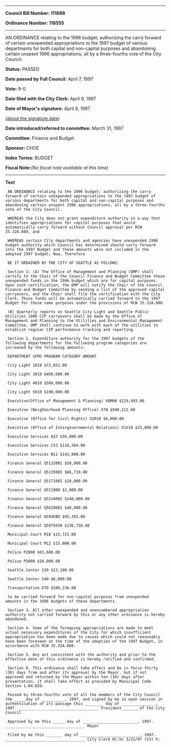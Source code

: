 

********

**Council Bill Number: 111688**
   
**Ordinance Number: 118555**
********

 AN ORDINANCE relating to the 1996 budget; authorizing the carry forward of certain unexpended appropriations to the 1997 budget of various departments for both capital and non-capital purposes and abandoning certain unspent 1996 appropriations, all by a three-fourths vote of the City Council.

**Status:** PASSED
   
**Date passed by Full Council:** April 7, 1997
   
**Vote:** 9-0
   
**Date filed with the City Clerk:** April 9, 1997
   
**Date of Mayor's signature:** April 9, 1997
   
[(about the signature date)](/~public/approvaldate.htm)
   
   
   
**Date introduced/referred to committee:** March 31, 1997
   
**Committee:** Finance and Budget
   
**Sponsor:** CHOE
   
   
**Index Terms:** BUDGET

**Fiscal Note:**_(No fiscal note available at this time)_

********

**Text**
   
```
 AN ORDINANCE relating to the 1996 budget; authorizing the carry forward of certain unexpended appropriations to the 1997 budget of various departments for both capital and non-capital purposes and abandoning certain unspent 1996 appropriations, all by a three-fourths vote of the City Council.

 WHEREAS the City does not grant expenditure authority in a way that identifies appropriations for capital purposes that would automatically carry forward without Council approval per RCW 35.32A.080, and

 WHEREAS certain City departments and agencies have unexpended 1996 budget authority which Council has determined should carry forward into the 1997 Budget and those amounts were not included in the adopted 1997 budget; Now, Therefore

 BE IT ORDAINED BY THE CITY OF SEATTLE AS FOLLOWS:

 Section 1: (A) The Office of Management and Planning (OMP) shall certify to the Chair of the Council Finance and Budget Committee those unexpended funds in the 1996 budget which are for capital purposes. Upon such certification, the OMP will notify the Chair of the Council Finance and Budget Committee by sending a list of the approved capital carryovers, and the Chair shall file the certification with the City Clerk. Those funds will be automatically carried forward to the 1997 Budget for those same purposes under the provisions of RCW 35.32A.080.

 (B) Quarterly reports on Seattle City Light and Seattle Public Utilities 1996 CIP carryovers shall be made by the Office of Management and Planning to the Utilities and Environmental Management Committee. OMP shall continue to work with each of the utilities to establish regular CIP performance tracking and reporting.

 Section 2. Expenditure authority for the 1997 budgets of the following departments for the following program categories are increased by the following amounts:

 DEPARTMENT SFMS PROGRAM CATEGORY AMOUNT

 City Light 1010 $72,651.00

 City Light 3010 $400,000.00

 City Light 4010 $500,000.00

 City Light 5010 $190,000.00

 Executive(Office of Management & Planning) X8M00 $129,493.00

 Executive (Neighborhood Planning Office) X7N $940,212.00

 Executive (Office for Civil Rights) X1R10 $6,000.00

 Executive (Office of Intergovernmental Relations) X1G10 $25,000.00

 Executive Services A33 $56,000.00

 Executive Services C53 $118,384.00

 Executive Services N11 $143,000.00

 Finance General Q5132001 $50,000.00

 Finance General Q5135003 $66,719.00

 Finance General Q5171001 $10,000.00

 Finance General Q521900 $2,000.00

 Finance General Q5234002 $240,000.00

 Finance General Q5620001 $40,000.00

 Finance General Q594EBD $95,391.00

 Finance General Q5975030 $136,738.00

 Municipal Court M10 $15,725.00

 Municipal Court M12 $15,000.00

 Police P2000 $63,600.00

 Police P5000 $18,000.00

 Seattle Center S20 $13,100.00

 Seattle Center S40 $6,000.00

 Transportation ET0 $188,236.00

 to be carried forward for non-capital purposes from unexpended amounts in the 1996 budgets of these departments.

 Section 3. All other unexpended and unencumbered appropriation authority not carried forward by this or any other ordinance is hereby abandoned.

 Section 4. Some of the foregoing appropriations are made to meet actual necessary expenditures of the City for which insufficient appropriation has been made due to causes which could not reasonably have been foreseen at the time of the adoption of the 1997 Budget, in accordance with RCW 35.32A.060.

 Section 5. Any act consistent with the authority and prior to the effective date of this ordinance is hereby ratified and confirmed.

 Section 6. This ordinance shall take effect and be in force thirty (30) days from and after its approval by the Mayor, but if not approved and returned by the Mayor within ten (10) days after presentation, it shall take effect as provided by Municipal Code Section 1.04.020.

 Passed by three-fourths vote of all the members of the City Council the _____day of __________, 1997, and signed by me in open session in authentication of its passage this ________ day of _______________, 1997. ___________________________________ President________of the City Council

 Approved by me this _____ day of ________________________, 1997. ___________________________________ Mayor

 Filed by me this _______ day of __________________________, 1997. ___________________________________ City Clerk KC:kc 3/21/97 (V3) h:

```
